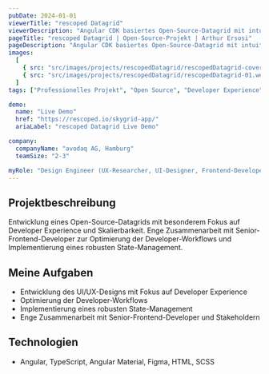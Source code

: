 ```yaml
---
pubDate: 2024-01-01
viewerTitle: "rescoped Datagrid"
viewerDescription: "Angular CDK basiertes Open-Source-Datagrid mit intuitivem Setup"
pageTitle: "rescoped Datagrid | Open-Source-Projekt | Arthur Ersosi"
pageDescription: "Angular CDK basiertes Open-Source-Datagrid mit intuitivem Setup"
images:
  [
    { src: "src/images/projects/rescopedDatagrid/rescopedDatagrid-cover.webp", alt: "rescoped Datagrid Coverbild" },
    { src: "src/images/projects/rescopedDatagrid/rescopedDatagrid-01.webp", alt: "rescoped Datagrid" },
  ]
tags: ["Professionelles Projekt", "Open Source", "Developer Experience", "Frontend-Entwicklung"]

demo:
  name: "Live Demo"
  href: "https://rescoped.io/skygrid-app/"
  ariaLabel: "rescoped Datagrid Live Demo"

company:
  companyName: "avodaq AG, Hamburg"
  teamSize: "2-3"

myRole: "Design Engineer (UX-Researcher, UI-Designer, Frontend-Developer)"
---
```


## Projektbeschreibung

Entwicklung eines Open-Source-Datagrids mit besonderem Fokus auf Developer Experience und Skalierbarkeit. Enge
Zusammenarbeit mit Senior-Frontend-Developer zur Optimierung der Developer-Workflows und Implementierung eines robusten
State-Management.

## Meine Aufgaben

- Entwicklung des UI/UX-Designs mit Fokus auf Developer Experience
- Optimierung der Developer-Workflows
- Implementierung eines robusten State-Management
- Enge Zusammenarbeit mit Senior-Frontend-Developer und Stakeholdern

## Technologien

- Angular, TypeScript, Angular Material, Figma, HTML, SCSS
